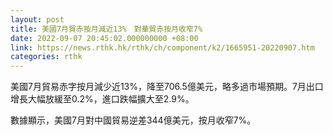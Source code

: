 ```yaml
---
layout: post
title: 美國7月貿赤按月減近13%　對華貿赤按月收窄7%
date: 2022-09-07 20:45:02.000000000 +08:00
link: https://news.rthk.hk/rthk/ch/component/k2/1665951-20220907.htm
categories: rthk
---
```


美國7月貿易赤字按月減少近13%，降至706.5億美元，略多過市場預期。7月出口增長大幅放緩至0.2%，進口跌幅擴大至2.9%。

數據顯示，美國7月對中國貿易逆差344億美元，按月收窄7%。
